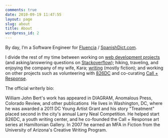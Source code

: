 ```yaml
---
comments: true
date: 2010-09-19 11:47:55
layout: page
slug: about
title: About
wordpress_id: 2
---
```


By day, I’m a Software Engineer for [Fluencia](http://www.fluencia.com) / [SpanishDict.com](http://www.spanishdict.com).

I divide the rest of my time between working on [web development projects](https://github.com/sandinmyjoints) (and asking/answering questions on [Stackoverflow](http://stackoverflow.com/users/599258/sandinymyjoints)); hiking, traveling, and enjoying the company of my wife, Kara; [writing](http://williamjohnbert.com/publications/) (mostly fiction); and working on other projects such as volunteering with [826DC](http://826dc.org/) and co-curating [Call + Response](http://www.callandresponsedc.org).

The official writerly bio:

William John Bert's work has appeared in DIAGRAM, Anomalous Press, Colorado
Review, and other publications  He lives in Washington, DC, where he was awarded
a 2011 DC Young Artist Grant and his story "Treatment" placed second in the
city's annual Larry Neal Competition. He helped start 826DC, a youth writing
center, and he co-founded the Call + Response art series at Hamiltonian Gallery.
In 2007 he earned an MFA in Fiction from the University of Arizona's Creative
Writing Program.
